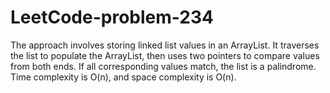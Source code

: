 # LeetCode-problem-234
The approach involves storing linked list values in an ArrayList. It traverses the list to populate the ArrayList, then uses two pointers to compare values from both ends. If all corresponding values match, the list is a palindrome. Time complexity is O(n), and space complexity is O(n).
